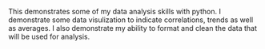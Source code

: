 This demonstrates some of my data analysis skills with python. I demonstrate some data 
visulization to indicate correlations, trends as well as averages. I also demonstrate 
my ability to format and clean the data that will be used for analysis.

